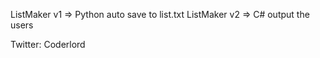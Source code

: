 ListMaker v1 => Python auto save to list.txt
ListMaker v2 => C# output the users 


Twitter: Coderlord
